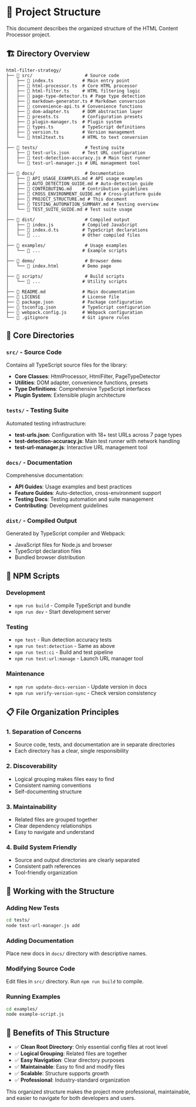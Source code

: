 # 📁 Project Structure

This document describes the organized structure of the HTML Content Processor project.

## 🏗️ Directory Overview

```
html-filter-strategy/
├── 📁 src/                    # Source code
│   ├── 📄 index.ts           # Main entry point
│   ├── 📄 html-processor.ts  # Core HTML processor
│   ├── 📄 html-filter.ts     # HTML filtering logic
│   ├── 📄 page-type-detector.ts # Page type detection
│   ├── 📄 markdown-generator.ts # Markdown conversion
│   ├── 📄 convenience-api.ts # Convenience functions
│   ├── 📄 dom-adapter.ts     # DOM abstraction layer
│   ├── 📄 presets.ts         # Configuration presets
│   ├── 📄 plugin-manager.ts  # Plugin system
│   ├── 📄 types.ts           # TypeScript definitions
│   ├── 📄 version.ts         # Version management
│   └── 📄 html2text.ts       # HTML to text conversion
│
├── 📁 tests/                  # Testing suite
│   ├── 📄 test-urls.json     # Test URL configuration
│   ├── 📄 test-detection-accuracy.js # Main test runner
│   └── 📄 test-url-manager.js # URL management tool
│
├── 📁 docs/                   # Documentation
│   ├── 📄 API_USAGE_EXAMPLES.md # API usage examples
│   ├── 📄 AUTO_DETECTION_GUIDE.md # Auto-detection guide
│   ├── 📄 CONTRIBUTING.md    # Contribution guidelines
│   ├── 📄 CROSS_ENVIRONMENT_GUIDE.md # Cross-platform guide
│   ├── 📄 PROJECT_STRUCTURE.md # This document
│   ├── 📄 TESTING_AUTOMATION_SUMMARY.md # Testing overview
│   └── 📄 TEST_SUITE_GUIDE.md # Test suite usage
│
├── 📁 dist/                   # Compiled output
│   ├── 📄 index.js           # Compiled JavaScript
│   ├── 📄 index.d.ts         # TypeScript declarations
│   └── 📄 ...                # Other compiled files
│
├── 📁 examples/               # Usage examples
│   └── 📄 ...                # Example scripts
│
├── 📁 demo/                   # Browser demo
│   └── 📄 index.html         # Demo page
│
├── 📁 scripts/                # Build scripts
│   └── 📄 ...                # Utility scripts
│
├── 📄 README.md              # Main documentation
├── 📄 LICENSE                # License file
├── 📄 package.json           # Package configuration
├── 📄 tsconfig.json          # TypeScript configuration
├── 📄 webpack.config.js      # Webpack configuration
└── 📄 .gitignore             # Git ignore rules
```

## 📂 Core Directories

### `src/` - Source Code
Contains all TypeScript source files for the library:
- **Core Classes**: HtmlProcessor, HtmlFilter, PageTypeDetector
- **Utilities**: DOM adapter, convenience functions, presets
- **Type Definitions**: Comprehensive TypeScript interfaces
- **Plugin System**: Extensible plugin architecture

### `tests/` - Testing Suite
Automated testing infrastructure:
- **test-urls.json**: Configuration with 18+ test URLs across 7 page types
- **test-detection-accuracy.js**: Main test runner with network handling
- **test-url-manager.js**: Interactive URL management tool

### `docs/` - Documentation
Comprehensive documentation:
- **API Guides**: Usage examples and best practices
- **Feature Guides**: Auto-detection, cross-environment support
- **Testing Docs**: Testing automation and suite management
- **Contributing**: Development guidelines

### `dist/` - Compiled Output
Generated by TypeScript compiler and Webpack:
- JavaScript files for Node.js and browser
- TypeScript declaration files
- Bundled browser distribution

## 🚀 NPM Scripts

### Development
- `npm run build` - Compile TypeScript and bundle
- `npm run dev` - Start development server

### Testing
- `npm test` - Run detection accuracy tests
- `npm run test:detection` - Same as above
- `npm run test:ci` - Build and test pipeline
- `npm run test:url:manage` - Launch URL manager tool

### Maintenance
- `npm run update-docs-version` - Update version in docs
- `npm run verify-version-sync` - Check version consistency

## 📋 File Organization Principles

### 1. **Separation of Concerns**
- Source code, tests, and documentation are in separate directories
- Each directory has a clear, single responsibility

### 2. **Discoverability**
- Logical grouping makes files easy to find
- Consistent naming conventions
- Self-documenting structure

### 3. **Maintainability**
- Related files are grouped together
- Clear dependency relationships
- Easy to navigate and understand

### 4. **Build System Friendly**
- Source and output directories are clearly separated
- Consistent path references
- Tool-friendly organization

## 🔧 Working with the Structure

### Adding New Tests
```bash
cd tests/
node test-url-manager.js add
```

### Adding Documentation
Place new docs in `docs/` directory with descriptive names.

### Modifying Source Code
Edit files in `src/` directory. Run `npm run build` to compile.

### Running Examples
```bash
cd examples/
node example-script.js
```

## 📝 Benefits of This Structure

- ✅ **Clean Root Directory**: Only essential config files at root level
- ✅ **Logical Grouping**: Related files are together
- ✅ **Easy Navigation**: Clear directory purposes
- ✅ **Maintainable**: Easy to find and modify files
- ✅ **Scalable**: Structure supports growth
- ✅ **Professional**: Industry-standard organization

This organized structure makes the project more professional, maintainable, and easier to navigate for both developers and users. 